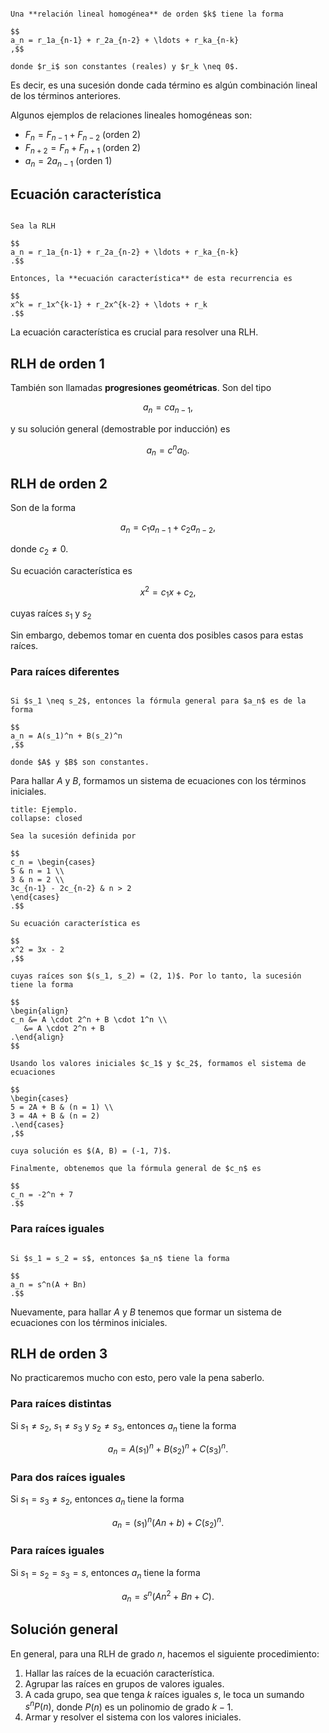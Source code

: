 ```ad-definition

Una **relación lineal homogénea** de orden $k$ tiene la forma

$$
a_n = r_1a_{n-1} + r_2a_{n-2} + \ldots + r_ka_{n-k}
,$$

donde $r_i$ son constantes (reales) y $r_k \neq 0$.

```

Es decir, es una sucesión donde cada término es algún combinación lineal de los términos anteriores.

Algunos ejemplos de relaciones lineales homogéneas son:

- $F_n = F_{n-1} + F_{n-2}$ (orden 2)
- $F_{n+2} = F_n + F_{n+1}$ (orden 2)
- $a_n = 2a_{n-1}$ (orden 1)

## Ecuación característica

```ad-definition

Sea la RLH

$$
a_n = r_1a_{n-1} + r_2a_{n-2} + \ldots + r_ka_{n-k}
.$$

Entonces, la **ecuación característica** de esta recurrencia es

$$
x^k = r_1x^{k-1} + r_2x^{k-2} + \ldots + r_k
.$$

```

La ecuación característica es crucial para resolver una RLH.

## RLH de orden 1

También son llamadas **progresiones geométricas**. Son del tipo

$$
a_n = ca_{n-1}
,$$

y su solución general (demostrable por inducción) es

$$
a_n = c^n a_0
.$$

## RLH de orden 2

Son de la forma

$$
a_n = c_1a_{n-1} + c_2a_{n-2}
,$$

donde $c_2 \neq 0$.

Su ecuación característica es

$$
x^2 = c_1x + c_2
,$$

cuyas raíces $s_1$ y $s_2$

Sin embargo, debemos tomar en cuenta dos posibles casos para estas raíces.

### Para raíces diferentes

```ad-theorem

Si $s_1 \neq s_2$, entonces la fórmula general para $a_n$ es de la forma

$$
a_n = A(s_1)^n + B(s_2)^n
,$$

donde $A$ y $B$ son constantes.

```

Para hallar $A$ y $B$, formamos un sistema de ecuaciones con los términos iniciales.

```ad-example
title: Ejemplo.
collapse: closed

Sea la sucesión definida por

$$
c_n = \begin{cases}
5 & n = 1 \\
3 & n = 2 \\
3c_{n-1} - 2c_{n-2} & n > 2
\end{cases}
.$$

Su ecuación característica es

$$
x^2 = 3x - 2
,$$

cuyas raíces son $(s_1, s_2) = (2, 1)$. Por lo tanto, la sucesión tiene la forma

$$
\begin{align}
c_n &= A \cdot 2^n + B \cdot 1^n \\
   &= A \cdot 2^n + B
.\end{align}
$$

Usando los valores iniciales $c_1$ y $c_2$, formamos el sistema de ecuaciones

$$
\begin{cases}
5 = 2A + B & (n = 1) \\
3 = 4A + B & (n = 2)
.\end{cases}
,$$

cuya solución es $(A, B) = (-1, 7)$.

Finalmente, obtenemos que la fórmula general de $c_n$ es

$$
c_n = -2^n + 7
.$$

```

### Para raíces iguales

```ad-theorem

Si $s_1 = s_2 = s$, entonces $a_n$ tiene la forma

$$
a_n = s^n(A + Bn)
.$$

```

Nuevamente, para hallar $A$ y $B$ tenemos que formar un sistema de ecuaciones con los términos iniciales.

## RLH de orden 3

No practicaremos mucho con esto, pero vale la pena saberlo.

### Para raíces distintas

Si $s_1 \neq s_2$, $s_1 \neq s_3$ y $s_2 \neq s_3$, entonces $a_n$ tiene la forma

$$
a_n = A(s_1)^n + B(s_2)^n + C(s_3)^n
.$$

### Para dos raíces iguales

Si $s_1 = s_3 \neq s_2$, entonces $a_n$ tiene la forma

$$
a_n = (s_1)^n(An + b) + C(s_2)^n
.$$

### Para raíces iguales

Si $s_1 = s_2 = s_3 = s$, entonces $a_n$ tiene la forma

$$
a_n = s^n(An^2 + Bn + C)
.$$

## Solución general

En general, para una RLH de grado $n$, hacemos el siguiente procedimiento:


1. Hallar las raíces de la ecuación característica.
2. Agrupar las raíces en grupos de valores iguales.
3. A cada grupo, sea que tenga $k$ raíces iguales $s$, le toca un sumando $s^n P(n)$, donde $P(n)$ es un polinomio de grado $k - 1$.
4. Armar y resolver el sistema con los valores iniciales.

